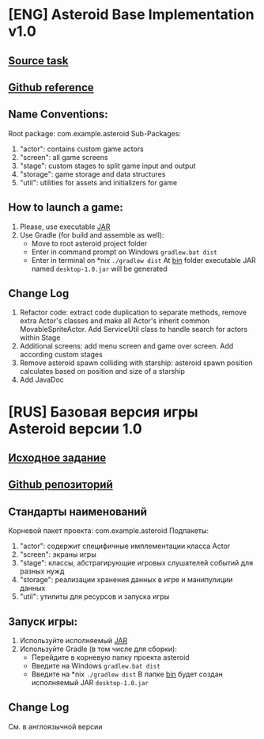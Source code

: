 # [ENG] Asteroid Base Implementation v1.0
## [Source task](./Game_Developer_тестовое_задание(1)(1).pdf)
## [Github reference](https://github.com/ansvir/java-developer-test-asvirepa)
## Name Conventions:
Root package: com.example.asteroid
Sub-Packages:
1) "actor": contains custom game actors
2) "screen": all game screens
3) "stage": custom stages to split game input and output
4) "storage": game storage and data structures
5) "util": utilities for assets and initializers for game
## How to launch a game:
1) Please, use executable [JAR](bin/asteroid-1.0.jar)
2) Use Gradle (for build and assemble as well):
   - Move to root asteroid project folder
   - Enter in command prompt on Windows `gradlew.bat dist`
   - Enter in terminal on *nix `./gradlew dist`
   At [bin](bin) folder executable JAR named `desktop-1.0.jar` will be generated
## Change Log
1) Refactor code: extract code duplication to separate methods, remove extra Actor's classes and make all Actor's inherit common MovableSpriteActor. Add ServiceUtil class to handle search for actors within Stage
2) Additional screens: add menu screen and game over screen. Add according custom stages
3) Remove asteroid spawn colliding with starship: asteroid spawn position calculates based on position and size of a starship
4) Add JavaDoc
# [RUS] Базовая версия игры Asteroid версии 1.0
## [Исходное задание](./Game_Developer_тестовое_задание(1)(1).pdf)
## [Github репозиторий](https://github.com/ansvir/java-developer-test-asvirepa)
## Стандарты наименований
Корневой пакет проекта: com.example.asteroid
Подпакеты:
1) "actor": содержит специфичные имплементации класса Actor
2) "screen": экраны игры
3) "stage": классы, абстрагирующие игровых слушателей событий для разных нужд
4) "storage": реализации хранения данных в игре и манипулиции данных
5) "util": утилиты для ресурсов и запуска игры
## Запуск игры:
1) Используйте исполняемый [JAR](bin/asteroid-1.0.jar)
2) Используйте Gradle (в том числе для сборки):
   - Перейдите в корневую папку проекта asteroid
   - Введите на Windows `gradlew.bat dist`
   - Введите на *nix `./gradlew dist`
   В папке [bin](bin) будет создан исполняемый JAR `desktop-1.0.jar`
## Change Log
См. в англоязычной версии